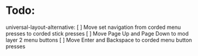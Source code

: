 # Todo:
universal-layout-alternative:
    [ ] Move set navigation from corded menu presses to corded stick presses
    [ ] Move Page Up and Page Down to mod layer 2 menu buttons
    [ ] Move Enter and Backspace to corded menu button presses